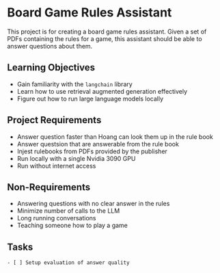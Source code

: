 # Board Game Rules Assistant

This project is for creating a board game rules assistant. Given a set of PDFs containing the rules for a game, this assistant should be able to answer questions about them.

## Learning Objectives

- Gain familiarity with the `langchain` library
- Learn how to use retrieval augmented generation effectively
- Figure out how to run large language models locally


## Project Requirements

- Answer question faster than Hoang can look them up in the rule book
- Answer questsion that are answerable from the rule book
- Injest rulebooks from PDFs provided by the publisher
- Run locally with a single Nvidia 3090 GPU
- Run without internet access


## Non-Requirements

- Answering questions with no clear answer in the rules
- Minimize number of calls to the LLM
- Long running conversations
- Teaching someone how to play a game

## Tasks

```tasklist
- [ ] Setup evaluation of answer quality
```
